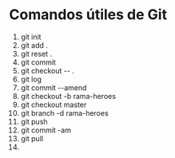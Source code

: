 # Comandos útiles de Git

1. git init
2. git add .        <!--agrega los archivos desde el ultimo commit-->    
3. git reset .      <!--revierte lo que hace el git add-->
4. git commit       <!--tomo la fotografía-->
5. git checkout -- . <!--reconstruye archivos a como estaban en el ultimo commit-->
6. git log             <!--ver listado de los commits-->
7. git commit --amend  <!--para arreglar el ultimo commit, -> i -> modifico -> ESC -> :wq! -> ENTER -->
8. git checkout -b rama-heroes <!--crear una rama para evitar trabajar en el master-->
9. git checkout master <!--me voy a rama en este caso master-->
10. git branch -d rama-heroes <!--para borrar una rama-->
11. git push
12. git commit -am     <!--Con esto escribimos de manera simultánea git add y git commit. Cuando git ya le esta dando seguimiento. a(agregar),m(mensaje)-->
13. git pull <!--compara archivos que tenemos en github y los va a traer a nuetros archivos locales-->
14. 